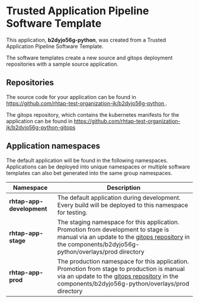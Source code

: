 # Trusted Application Pipeline Software Template

This application, **b2dyjo56g-python**, was created from a Trusted Application Pipeline Software Template.

The software templates create a new source and gitops deployment repositories with a sample source application. 

## Repositories

The source code for your application can be found in [https://github.com/rhtap-test-organization-jk/b2dyjo56g-python ](https://github.com/rhtap-test-organization-jk/b2dyjo56g-python ).
 
The gitops repository, which contains the kubernetes manifests for the application can be found in 
[https://github.com/rhtap-test-organization-jk/b2dyjo56g-python-gitops ](https://github.com/rhtap-test-organization-jk/b2dyjo56g-python-gitops ) 

## Application namespaces 

The default application will be found in the following namespaces. Applications can be deployed into unique namespaces or multiple software templates can also bet generated into the same group namespaces.  

|  Namespace   |  Description   |  
| -------- | -------- |   
| **rhtap-app-development** | The default application during development. Every build will be deployed to this namespace for testing. | 
| **rhtap-app-stage** | The staging namespace for this application. Promotion from development to stage is manual via an update to the [gitops repository](https://github.com/rhtap-test-organization-jk/b2dyjo56g-python-gitops ) in the components/b2dyjo56g-python/overlays/prod directory |  
| **rhtap-app-prod** | The production namespace for this application. Promotion from stage to production is manual via an update to the [gitops repository](https://github.com/rhtap-test-organization-jk/b2dyjo56g-python-gitops ) in the components/b2dyjo56g-python/overlays/prod directory | 